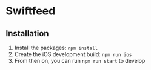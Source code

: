 # Swiftfeed

## Installation
1. Install the packages: `npm install`
1. Create the iOS development build: `npm run ios`
1. From then on, you can run `npm run start` to develop
